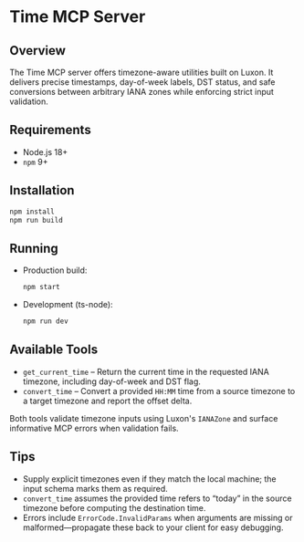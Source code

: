 # Time MCP Server

## Overview
The Time MCP server offers timezone-aware utilities built on Luxon. It delivers precise timestamps, day-of-week labels, DST status, and safe conversions between arbitrary IANA zones while enforcing strict input validation.

## Requirements
- Node.js 18+
- `npm` 9+

## Installation
```bash
npm install
npm run build
```

## Running
- Production build:
  ```bash
  npm start
  ```
- Development (ts-node):
  ```bash
  npm run dev
  ```

## Available Tools
- `get_current_time` – Return the current time in the requested IANA timezone, including day-of-week and DST flag.
- `convert_time` – Convert a provided `HH:MM` time from a source timezone to a target timezone and report the offset delta.

Both tools validate timezone inputs using Luxon's `IANAZone` and surface informative MCP errors when validation fails.

## Tips
- Supply explicit timezones even if they match the local machine; the input schema marks them as required.
- `convert_time` assumes the provided time refers to “today” in the source timezone before computing the destination time.
- Errors include `ErrorCode.InvalidParams` when arguments are missing or malformed—propagate these back to your client for easy debugging.
